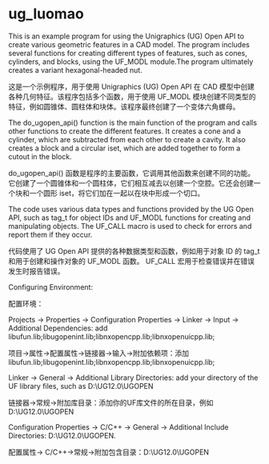 # ug_luomao

This is an example program for using the Unigraphics (UG) Open API to create various geometric features in a CAD model. The program includes several functions for creating different types of features, such as cones, cylinders, and blocks, using the UF_MODL module.The program ultimately creates a variant hexagonal-headed nut.

这是一个示例程序，用于使用 Unigraphics (UG) Open API 在 CAD 模型中创建各种几何特征。该程序包括多个函数，用于使用 UF_MODL 模块创建不同类型的特征，例如圆锥体、圆柱体和块体。该程序最终创建了一个变体六角螺母。

The do_ugopen_api() function is the main function of the program and calls other functions to create the different features. It creates a cone and a cylinder, which are subtracted from each other to create a cavity. It also creates a block and a circular iset, which are added together to form a cutout in the block.

do_ugopen_api() 函数是程序的主要函数，它调用其他函数来创建不同的功能。它创建了一个圆锥体和一个圆柱体，它们相互减去以创建一个空腔。它还会创建一个块和一个圆形 iset，将它们加在一起以在块中形成一个切口。

The code uses various data types and functions provided by the UG Open API, such as tag_t for object IDs and UF_MODL functions for creating and manipulating objects. The UF_CALL macro is used to check for errors and report them if they occur.

代码使用了 UG Open API 提供的各种数据类型和函数，例如用于对象 ID 的 tag_t 和用于创建和操作对象的 UF_MODL 函数。 UF_CALL 宏用于检查错误并在错误发生时报告错误。

Configuring Environment:

配置环境：

Projects → Properties → Configuration Properties → Linker → Input → Additional Dependencies: add libufun.lib;libugopenint.lib;libnxopencpp.lib;libnxopenuicpp.lib;

项目→属性→配置属性→链接器→输入→附加依赖项：添加libufun.lib;libugopenint.lib;libnxopencpp.lib;libnxopenuicpp.lib;

Linker → General → Additional Library Directories: add your directory of the UF library files, such as D:\UG12.0\UGOPEN

链接器→常规→附加库目录：添加你的UF库文件的所在目录，例如D:\UG12.0\UGOPEN

Configuration Properties → C/C++ → General → Additional Include Directories: D:\UG12.0\UGOPEN.

配置属性→ C/C++→常规→附加包含目录：D:\UG12.0\UGOPEN
